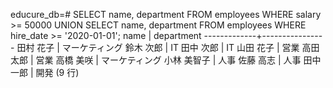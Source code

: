 educure_db=# SELECT name, department FROM employees
WHERE salary >= 50000
UNION
SELECT name, department FROM employees
WHERE hire_date >= '2020-01-01';
    name     |   department
-------------+----------------
 田村 花子   | マーケティング
 鈴木 次郎   | IT
 田中 次郎   | IT
 山田 花子   | 営業
 高田 太郎   | 営業
 高橋 美咲   | マーケティング
 小林 美智子 | 人事
 佐藤 高志   | 人事
 田中 一郎   | 開発
(9 行)